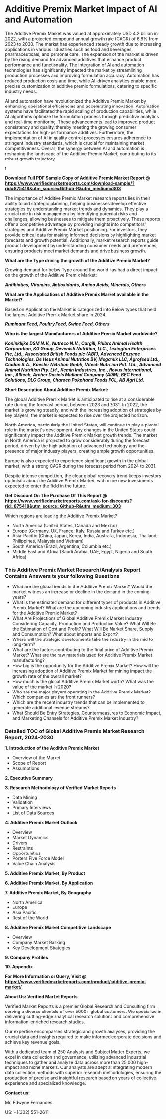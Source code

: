 <meta name="title" content="Global Additive Premix Market Impact of AI and Automation"><meta name="description" content="The Additive Premix Market was valued at approximately USD 4.2 billion in 2022, with a projected compound annual growth rate (CAGR) of 6.8% from 2023 to 2030. The mark"><meta name="title" content="Additive Premix Market Size, Share, Scope, Trends, Growth, Opportunities, Analysis, Forecast"><h1>Additive Premix Market Impact of AI and Automation</h1><p>The Additive Premix Market was valued at approximately USD 4.2 billion in 2022, with a projected compound annual growth rate (CAGR) of 6.8% from 2023 to 2030. The market has experienced steady growth due to increasing applications in various industries such as food and beverages, pharmaceuticals, and personal care. The expansion of the market is driven by the rising demand for advanced additives that enhance product performance and functionality. The integration of AI and automation technologies has significantly impacted the market by streamlining production processes and improving formulation accuracy. Automation has reduced production costs and time, while AI-driven analytics enable more precise customization of additive premix formulations, catering to specific industry needs.</p><p>AI and automation have revolutionized the Additive Premix Market by enhancing operational efficiencies and accelerating innovation. Automation systems have facilitated the rapid scaling of production capabilities, while AI algorithms optimize the formulation process through predictive analytics and real-time monitoring. These advancements lead to improved product consistency and quality, thereby meeting the growing consumer expectations for high-performance additives. Furthermore, the implementation of AI in quality control processes ensures adherence to stringent industry standards, which is crucial for maintaining market competitiveness. Overall, the synergy between AI and automation is reshaping the landscape of the Additive Premix Market, contributing to its robust growth trajectory.</p>t</p><p id="" class=""><strong>Download Full PDF Sample Copy of Additive Premix Market Report @ <a href="https://www.verifiedmarketreports.com/download-sample/?rid=875418&utm_source=Github-R&utm_medium=303" target="_blank">https://www.verifiedmarketreports.com/download-sample/?rid=875418&utm_source=Github-R&utm_medium=303</a></strong></p><p>The importance of&nbsp;Additive Premix Market research reports lies in their ability to aid strategic planning, helping businesses develop effective strategies by understanding market trends and dynamics. They play a crucial role in risk management by identifying potential risks and challenges, allowing businesses to mitigate them proactively. These reports offer a competitive advantage by providing insights into competitors' strategies and Additive Premix Market positioning. For investors, they provide critical data for making informed decisions by highlighting market forecasts and growth potential. Additionally, market research reports guide product development by understanding consumer needs and preferences, ensuring products meet market demands and drive business growth.</p><p><strong>What are the&nbsp;Type driving the growth of the Additive Premix Market?</strong></p><p id="" class="">Growing demand for below Type around the world has had a direct impact on the growth of the Additive Premix Market:</p><em><strong>Antibiotics, Vitamins, Antioxidants, Amino Acids, Minerals, Others</strong></em></p><strong>What are the&nbsp;Applications&nbsp;of Additive Premix Market available in the Market?</strong></p><p id="" class="">Based on Application the Market is categorized into Below types that held the largest Additive Premix Market share In 2024.</p><em><strong>Ruminant Feed, Poultry Feed, Swine Feed, Others</strong></em></p><strong>Who is the largest Manufacturers of Additive Premix Market worldwide?</strong></p><p><em><strong>Koninklijke DSM N.V., Nutreco N.V., Cargill, Phibro Animal Health Corporation, KG Group, Devenish Nutrition, LLC., Lexington Enterprises Pte, Ltd., Associated British Foods plc (ABF), Advanced Enzyme Technologies, De Heus Animal Nutrition BV, Megamix LLC, Agrofeed Ltd., Cladan S.A., Kaesler Nutrition Gmbh, Vitech Nutrition Pvt. Ltd., Advanced Animal Nutrition Pty. Ltd., Kemin Industries, Inc., Novus International, Inc., Alltech, Archer Daniels Midland Company (ADM), BEC Feed Solutions, DLG Group, Charoen Pokphand Foods PCL, AB Agri Ltd.</strong></em></p><p id="" class=""><strong>Short Description About Additive Premix Market:</strong></p><p>The global Additive Premix Market is anticipated to rise at a considerable rate during the forecast period, between 2023 and 2031. In 2022, the market is growing steadily, and with the increasing adoption of strategies by key players, the market is expected to rise over the projected horizon.</p><p>North America, particularly the United States, will continue to play a pivotal role in the market's development. Any changes in the United States could significantly impact the Additive Premix Market growth trends. The market in North America is projected to grow considerably during the forecast period, driven by the high adoption of advanced technology and the presence of major industry players, creating ample growth opportunities.</p><p>Europe is also expected to experience significant growth in the global market, with a strong CAGR during the forecast period from 2024 to 2031.</p><p>Despite intense competition, the clear global recovery trend keeps investors optimistic about the Additive Premix Market, with more new investments expected to enter the field in the future.</p><p id="" class=""><strong>Get Discount On The Purchase Of This Report @ <a href="https://www.verifiedmarketreports.com/ask-for-discount/?rid=875418&utm_source=Github-R&utm_medium=303" target="_blank">https://www.verifiedmarketreports.com/ask-for-discount/?rid=875418&utm_source=Github-R&utm_medium=303</a></strong></p>Which regions are leading the Additive Premix Market?</p><ul><li>North America (United States, Canada and Mexico)</li><li>Europe (Germany, UK, France, Italy, Russia and Turkey etc.)</li><li>Asia-Pacific (China, Japan, Korea, India, Australia, Indonesia, Thailand, Philippines, Malaysia and Vietnam)</li><li>South America (Brazil, Argentina, Columbia etc.)</li><li>Middle East and Africa (Saudi Arabia, UAE, Egypt, Nigeria and South Africa)</li></ul><h3 id="" class="">This Additive Premix Market Research/Analysis Report Contains Answers to your following Questions</h3><ul><li>What are the global trends in the Additive Premix Market? Would the market witness an increase or decline in the demand in the coming years?</li><li>What is the estimated demand for different types of products in Additive Premix Market? What are the upcoming industry applications and trends for the Additive Premix Market?</li><li>What Are Projections of Global Additive Premix Market Industry Considering Capacity, Production and Production Value? What Will Be the Estimation of Cost and Profit? What Will Be Market Share, Supply and Consumption? What about imports and Export?</li><li>Where will the strategic developments take the industry in the mid to long-term?</li><li>What are the factors contributing to the final price of Additive Premix Market? What are the raw materials used for Additive Premix Market manufacturing?</li><li>How big is the opportunity for the Additive Premix Market? How will the increasing adoption of Additive Premix Market for mining impact the growth rate of the overall market?</li><li>How much is the global Additive Premix Market worth? What was the value of the market In 2020?</li><li>Who are the major players operating in the Additive Premix Market? Which companies are the front runners?</li><li>Which are the recent industry trends that can be implemented to generate additional revenue streams?</li><li>What Should Be Entry Strategies, Countermeasures to Economic Impact, and Marketing Channels for Additive Premix Market Industry?</li></ul><h3 id="" class="">Detailed TOC of Global Additive Premix Market Research Report, 2024-2030</h3><p id="" class=""><strong>1. Introduction of the Additive Premix Market</strong></p><ul><li>Overview of the Market</li><li>Scope of Report</li><li>Assumptions</li></ul><p id="" class=""><strong>2. Executive Summary</strong></p><p id="" class=""><strong>3. Research Methodology of Verified Market Reports</strong></p><ul><li>Data Mining</li><li>Validation</li><li>Primary Interviews</li><li>List of Data Sources</li></ul><p id="" class=""><strong>4. Additive Premix Market Outlook</strong></p><ul><li>Overview</li><li>Market Dynamics</li><li>Drivers</li><li>Restraints</li><li>Opportunities</li><li>Porters Five Force Model</li><li>Value Chain Analysis</li></ul><p id="" class=""><strong>5. Additive Premix Market, By Product</strong></p><p id="" class=""><strong>6. Additive Premix Market, By Application</strong></p><p id="" class=""><strong>7. Additive Premix Market, By Geography</strong></p><ul><li>North America</li><li>Europe</li><li>Asia Pacific</li><li>Rest of the World</li></ul><p id="" class=""><strong>8. Additive Premix Market Competitive Landscape</strong></p><ul><li>Overview</li><li>Company Market Ranking</li><li>Key Development Strategies</li></ul><p id="" class=""><strong>9. Company Profiles</strong></p><p id="" class=""><strong>10. Appendix</strong></p><p id="" class=""><strong>For More Information or Query, Visit @ <a href="https://www.verifiedmarketreports.com/product/additive-premix-market/" target="_blank">https://www.verifiedmarketreports.com/product/additive-premix-market/</a></strong></p><p id="" class=""><strong>About Us: Verified Market Reports</strong></p><p id="" class="">Verified Market Reports is a premier Global Research and Consulting firm serving a diverse clientele of over 5000+ global customers. We specialize in delivering cutting-edge analytical research solutions and comprehensive information-enriched research studies.</p><p id="" class="">Our expertise encompasses strategic and growth analyses, providing the crucial data and insights required to make informed corporate decisions and achieve key revenue goals.</p><p id="" class="">With a dedicated team of 250 Analysts and Subject Matter Experts, we excel in data collection and governance, utilizing advanced industrial techniques to gather and analyze data across more than 25,000 high-impact and niche markets. Our analysts are adept at integrating modern data collection methods with superior research methodologies, ensuring the production of precise and insightful research based on years of collective experience and specialized knowledge.</p><p id="" class=""><strong>Contact us:</strong></p><p id="" class="">Mr. Edwyne Fernandes</p><p id="" class="">US: +1(302) 551-2611</p>